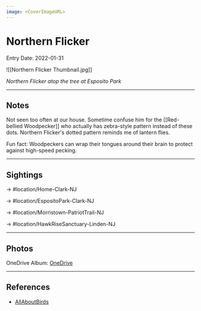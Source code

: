 ```yaml
---
image: <CoverImageURL>
---
```


# Northern Flicker
Entry Date: 2022-01-31


![[Northern Flicker Thumbnail.jpg]]

*Northern Flicker atop the tree at Esposito Park*

---------------------------------------------------------------
## Notes
Not seen too often at our house. Sometime confuse him for the [[Red-bellied Woodpecker]] who actually has zebra-style pattern instead of these dots. Northern Flicker's dotted pattern reminds me of lantern flies.

Fun fact: Woodpeckers can wrap their tongues around their brain to protect against high-speed pecking.

---------------------------------------------------------------
## Sightings

-> #location/Home-Clark-NJ 

-> #location/EspositoPark-Clark-NJ

-> #location/Morristown-PatriotTrail-NJ 

-> #location/HawkRiseSanctuary-Linden-NJ 

---------------------------------------------------------------
## Photos
OneDrive Album: [OneDrive](https://1drv.ms/u/s!AvaIuMdCo_w-xnI_SYrbG6-QQlE9?e=fVeT3A)

---------------------------------------------------------------
## References
- [AllAboutBirds](https://www.allaboutbirds.org/guide/Northern_Flicker/id)